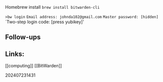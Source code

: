 Homebrew install
```brew install bitwarden-cli```



 `>bw login`
`Email address: johnda102@gmail.com`
`Master password: [hidden]`
`Two-step login code: [press yubikey]'



## Follow-ups


## Links: 
[[computing]]
[[BitWarden]]


202407231431
